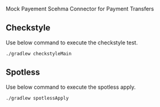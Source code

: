 Mock Payement Scehma Connector for Payment Transfers

## Checkstyle
Use below command to execute the checkstyle test.
```shell
./gradlew checkstyleMain
```

## Spotless
Use below command to execute the spotless apply.
```shell
./gradlew spotlessApply
```
